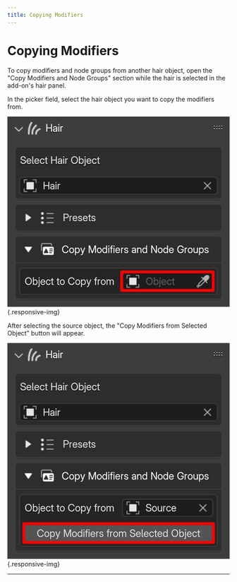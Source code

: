 ```yaml
---
title: Copying Modifiers
---
```


# Copying Modifiers

To copy modifiers and node groups from another hair object, open the "Copy Modifiers and Node Groups" section while the hair is selected in the add-on's hair panel.

In the picker field, select the hair object you want to copy the modifiers from.

![image](../assets/images/presets/09.jpg){.responsive-img}

After selecting the source object, the "Copy Modifiers from Selected Object" button will appear.

![image](../assets/images/presets/10.jpg){.responsive-img}

---